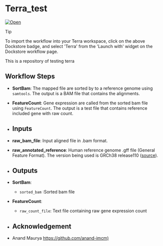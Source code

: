 # Terra_test
[![Open](https://img.shields.io/badge/Open-Dockstore-blue)](https://dockstore.org/workflows/github.com/jiangaing/Terra_test:main?tab=info)

> [!TIP]
> To import the workflow into your Terra workspace, click on the above Dockstore badge, and select 'Terra' from the 'Launch with' widget on the Dockstore workflow page.

This is a repository of testing terra 
## Workflow Steps

- **SortBam**: The mapped file are sorted by  to a reference genome using `samtools`. The output is a BAM file that contains the alignments.

- **FeatureCount**: Gene expression are called from the sorted bam file using `FeatureCount`. The output is a test file that contains reference included gene with raw count.

- ## Inputs

- **raw_bam_file**: Input aligned file in .bam format.
- **raw_annotated_reference**: Human reference genome .gff file (General Feature Format). The version being used is GRCh38 release110 ([source](ftp://ftp.ensembl.org/pub/release-110/gff3/homo_sapiens/Homo_sapiens.GRCh38.110.gff3.gz)).

- ## Outputs

- **SortBam**:
  - `sorted_bam` :Sorted bam file
- **FeatureCount**:
   - `raw_count_file`: Text file containing raw gene expression count
 
- ## Acknowledgement

- Anand Maurya [https://github.com/anand-imcm)](https://github.com/anand-imcm)
